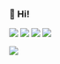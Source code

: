 ### 👋 Hi!

<img src="https://komarev.com/ghpvc/?username=nomu-3">
<img src="https://github-readme-stats.vercel.app/api?username=nomu-3&show_icons=true&count_private=true&include_all_commits=true&theme=cobalt">
<img src="https://github-readme-stats.vercel.app/api/top-langs/?username=nomu-3&layout=compact&langs_count=10&theme=cobalt">
<img src="https://github-profile-trophy.vercel.app/?username=nomu-3&theme=nord">

![](https://github-profile-summary-cards.vercel.app/api/cards/profile-details?username=nomu-3&theme=solarized_dark)
